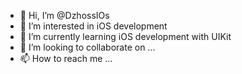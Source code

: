 - 👋 Hi, I’m @DzhossIOs
- 👀 I’m interested in iOS development
- 🌱 I’m currently learning iOS development with UIKit
- 💞️ I’m looking to collaborate on ...
- 📫 How to reach me ...

<!---
DzhossIOs/DzhossIOs is a ✨ special ✨ repository because its `README.md` (this file) appears on your GitHub profile.
You can click the Preview link to take a look at your changes.
--->
